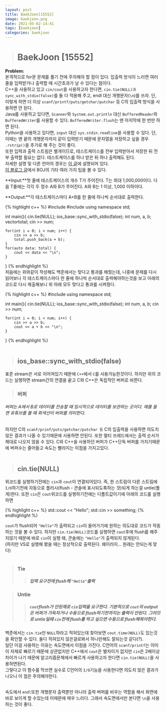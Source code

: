 ```yaml
---
layout: post
title: BaekJoon[15552]
image: baekjoon.png
date: 2021-05-02-14:41
tags: [baekjoon]
categories: baekjoon
---
```


># BaekJoon [15552]



**Problem:**<br>
본격적으로 for문 문제를 풀기 전에 주의해야 할 점이 있다. 입출력 방식이 느리면 여러 줄을 입력받거나 출력할 때 시간초과가 날 수 있다는 점이다.<br>
C++을 사용하고 있고 ```cin/cout```을 사용하고자 한다면, ```cin.tie(NULL)과 sync_with_stdio(false)```를 둘 다 적용해 주고, endl 대신 개행문자(```\n```)를 쓰자. 단, 이렇게 하면 더 이상 ```scanf/printf/puts/getchar/putchar``` 등 C의 입출력 방식을 사용하면 안 된다.<br>
Java를 사용하고 있다면, ```Scanner```와 ```System.out.println``` 대신 ```BufferedReader```와 ```BufferedWriter```를 사용할 수 있다. ```BufferedWriter.flush```는 맨 마지막에 한 번만 하면 된다.<br>
Python을 사용하고 있다면, ```input``` 대신 ```sys.stdin.readline```을 사용할 수 있다. 단, 이때는 맨 끝의 개행문자까지 같이 입력받기 때문에 문자열을 저장하고 싶을 경우 ```.rstrip()```을 추가로 해 주는 것이 좋다.<br>
또한 입력과 출력 스트림은 별개이므로, 테스트케이스를 전부 입력받아서 저장한 뒤 전부 출력할 필요는 없다. 테스트케이스를 하나 받은 뒤 하나 출력해도 된다.<br>
자세한 설명 및 다른 언어의 경우는 [이 글](https://www.acmicpc.net/board/view/22716)에 설명되어 있다.<br>
[이 블로그 글](https://www.acmicpc.net/blog/view/55)에서 BOJ의 기타 여러 가지 팁을 볼 수 있다.<br><vr>

**Input:**첫 줄에 테스트케이스의 개수 T가 주어진다. T는 최대 1,000,000이다. 다음 T줄에는 각각 두 정수 A와 B가 주어진다. A와 B는 1 이상, 1,000 이하이다.<br>

**Output:**각 테스트케이스마다 A+B를 한 줄에 하나씩 순서대로 출력한다.


{% highlight c++ %}
#include <iostream>
#include <vector>
using namespace std;

int main(){
	cin.tie(NULL);
	ios_base::sync_with_stdio(false);
	int num, a, b;
	vector<int>total;
	cin >> num;
	
	for(int i = 0; i < num; i++) {
		cin >> a >> b;
		total.push_back(a + b);
	}
	for(auto data: total) {
		cout << data << "\n";
	}
}
{% endhighlight %}
<br>
처음에는 위와같이 작성해도 백준에서는 맞다고 통과를 해줬는데, 나중에 문제를 다시 읽어보니 각 테스트케이스마다 한 줄에 하나씩 순서대로 출력해야하는것을 보고 아래의 코드로 다시 제출해보니 위 아래 모두 맞다고 통과를 시켜줬다.

{% highlight c++ %}
#include <iostream>
using namespace std;

int main(){
	cin.tie(NULL);
	ios_base::sync_with_stdio(false);
	int num, a, b;
	cin >> num;
	
	for(int i = 0; i < num; i++) {
		cin >> a >> b;
		cout << a + b << "\n";
	}
}
{% endhighlight %}
<br><br>

>## ios_base::sync_with_stdio(false)



표준 stream은 서로 이어져있기 때문에 ```C++```에서 ```C```를 사용가능한것이다. 하지만 위의 코드는 실행하면 stream간의 연결을 끝고 C와 C++은 독립적인 버퍼로 바뀐다.

>### 버퍼
###### 버퍼는 A에서 B로 데이터를 전송할 때 임시적으로 데이터를 보관하는 곳이다. 예를 들면 유튜브를 볼 때 회색선이 버퍼를 의미한다.



하지만 C의 ```scanf/prinf/puts/getchar/putchar 등``` C의 입출력을 사용하면 의도치않은 결과가 나올 수 있기때문에 사용하면 안된다. 또한 멀티 쓰레드에서는 출력 순서가 제대로 나오지 않을 수 있다. C와 C++을 사용하던 버퍼가 C++단독 버퍼를 가지기때문에 버퍼수는 줄어들고 속도는 빨라지는 이점을 가지고있다.<br>
<br>

>## cin.tie(NULL)


위코드를 실행하기전에는 ```cin```과 ```cout```이 연결되어있다. 즉, 한 스트림이 다른 스트림에 ```I/O```하기전에 자동으로 플러시(flush - 콘솔에 표시되도록하는 것)되게 하는걸 untie(풀게)한다. 또한 ```cin```은 ```cout```위코드를 실행하기전에는 디폴트값이기에 아래의 코드를 실행하면


{% highlight c++ %}
std::cout << "Hello";
std::cin >> something;
{% endhighlight %}


```cout```가 flush되어 ```"Hello"```가 출력되고 ```cin```이 들어가기에 원하는 의도대로 코드가 작동하는 것을 볼 수 있다. 하지만 ```cin.tie(NULL)```코드를 실행하면 ```cout```후에 flush를 해주지않기 때문에 바로 ```cin```이 실행 돼, 콘솔에는 ```"Hello"```가 출력되지 않게된다.<br>
(하지만 VS로 실행해 봤을 때는 정상적으로 출력된다. 왜이러지... 원래는 안되는게 맞다)
<br><br>

>### Tie
>>##### 입력 요구전에 flush해 ```"Hello"```출력



>### Untie
>>##### ```cout```flush가 안된채로 ```cin```입력을 요구한다. 기본적으로 ```cout```의 output은 버퍼가 가득차거나 수동으로 flush하기전까지는 출력이 안된다. 그러므로 untie일때 ```cin```전에 flush를 하고 싶으면 수동으로 flush해줘야한다.


백준에서는 ```cin.tie```만 ```NULL```하라고 적혀있는데 찾아보면 ```cout.time(NULL)```도 있는것을 확인할 수 있다. 둘다 적혀있지 않은걸로봐서 하나만해도 잘되는것 같다(?).<br>
일단 이걸 사용하는 이유는 속도면에서 이점을 가진다. C언어의 ```scanf/printf```는 이미 이 자체로 빠르기 때문에 상관없지만 C++에서 ```cout```은 별차이가 없지만 ```cin```은 2배이상 차이가 나기 때문에 알고리즘문제에서 빠르게 사용하고자 한다면 ```cin.tie(NULL)```을 사용하면된다.<br>
그렇다고 이 함수를 막쓰면 실수로 C언어의 ```I/O```기능을 사용한다면 의도치 않은 결과가 나오니 이 점은 주의해야한다.<br><br>

속도에서 ```endl```또한 개행문자 출력뿐만 아니라 출력 버퍼를 비우는 역할을 해서 화면에 바로 보이게 할 수있는데 이때문에 매우 느리다. 그래서 속도면에서만 본다면 ```\n```을 사용하는 것이 좋다.